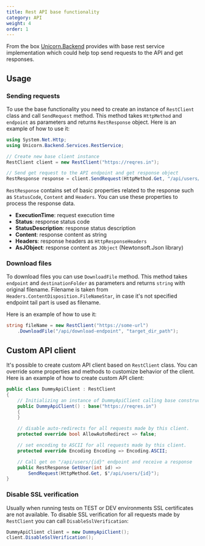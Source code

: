 ```yaml
---
title: Rest API base functionality
category: API
weight: 4
order: 1
---
```

From the box [Unicorn.Backend](https://www.nuget.org/packages/Unicorn.Backend) provides with base rest service implementation which could help top send requests to the API and get responses. 

## Usage

### Sending requests
To use the base functionality you need to create an instance of `RestClient` class and call `SendRequest` method. This method takes `HttpMethod` and `endpoint` as parameters and returns `RestResponse` object. 
Here is an example of how to use it:

```csharp
using System.Net.Http;
using Unicorn.Backend.Services.RestService;

// Create new base client instance
RestClient client = new RestClient("https://reqres.in");

// Send get request to the API endpoint and get response object
RestResponse response = client.SendRequest(HttpMethod.Get, "/api/users/1");
```

`RestResponse` contains set of basic properties related to the response such as `StatusCode`, `Content` and `Headers`. You can use these properties to process the response data.
 - **ExecutionTime**: request execution time
 - **Status**: response status code
 - **StatusDescription**: response status description
 - **Content**: response content as string
 - **Headers**: response headers as `HttpResponseHeaders`
 - **AsJObject**: response content as `JObject` (Newtonsoft.Json library)


### Download files
To download files you can use `DownloadFile` method. This method takes `endpoint` and `destinationFolder` as parameters and returns `string` with original filename. Filename is taken from `Headers.ContentDisposition.FileNameStar`, in case it's not specified endpoint tail part is used as filename.

Here is an example of how to use it:

```csharp
string fileName = new RestClient("https://some-url")
    .DownloadFile("/api/download-endpoint", "target_dir_path");
```


## Custom API client
It's possible to create custom API client based on `RestClient` class. You can override some properties and methods to customize behavior of the client. Here is an example of how to create custom API client:

```csharp
public class DummyApiClient : RestClient
{
    // Initializing an instance of DummyApiClient calling base constructor with api base url.
    public DummyApiClient() : base("https://reqres.in")
    {
    }

    // disable auto-redirects for all requests made by this client.
    protected override bool AllowAutoRedirect => false;

    // set encoding to ASCII for all requests made by this client.
    protected override Encoding Encoding => Encoding.ASCII;

    // Call get on "/api/users/{id}" endpoint and receive a response
    public RestResponse GetUser(int id) =>
        SendRequest(HttpMethod.Get, $"/api/users/{id}");
}
```


### Disable SSL verification
Usually when running tests on TEST or DEV environments SSL certificates are not available. To disable SSL verification for all requests made by `RestClient` you can call `DisableSslVerification`:

```csharp
DummyApiClient client = new DummyApiClient();
client.DisableSslVerification();
```